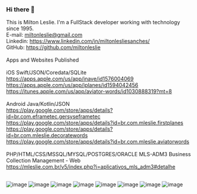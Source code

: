 ### Hi there 👋
This is Milton Leslie. I'm a FullStack developer working with technology since 1995.
 <br>
E-mail: miltonleslie@gmail.com <br>
Linkedin: https://www.linkedin.com/in/miltonlesliesanches/ <br>
GitHub: https://github.com/miltonleslie <br>
 <br>
Apps and Websites Published <br>
 <br>
iOS Swift/JSON/Coredata/SQLite <br>
https://apps.apple.com/us/app/inave/id1576004069 <br>
https://apps.apple.com/us/app/iplanes/id1594042456 <br>
https://itunes.apple.com/us/app/aviator-words/id1030888319?mt=8 <br>
 <br>
Android Java/Kotlin/JSON <br>
https://play.google.com/store/apps/details?id=br.com.eframetec.gersyseframetec <br>
https://play.google.com/store/apps/details?id=br.com.mleslie.firstplanes <br>
https://play.google.com/store/apps/details?id=br.com.mleslie.decoratewords <br>
https://play.google.com/store/apps/details?id=br.com.mleslie.aviatorwords <br>
 <br>
PHP/HTML/CSS/MSSQL/MYSQL/POSTGRES/ORACLE
MLS-ADM3 Business Collection Management - Web <br>
https://mleslie.com.br/v5/index.php?i=aplicativos_mls_adm3#detalhe <br>
 <br>

![image](https://user-images.githubusercontent.com/16402048/142063757-1a495053-aa1c-4dc0-9f27-4159b10e1f73.png) ![image](https://user-images.githubusercontent.com/16402048/142065038-035c7704-bb24-4d0f-be01-948e76fa1837.png) ![image](https://camo.githubusercontent.com/cf1a0ef083a2372d7f66b4691d5d25bfd8c098f42871e8da90edb1f32ed187c4/68747470733a2f2f696d672e736869656c64732e696f2f62616467652f2d4a6176615363726970742d626c61636b3f7374796c653d666c61742d737175617265266c6f676f3d6a617661736372697074) ![image](https://camo.githubusercontent.com/0c3a16a22ae058cfe38a06dc9ea16404cf006409262f547c9ccfa3ec8b30f71e/68747470733a2f2f696d672e736869656c64732e696f2f62616467652f2d48544d4c352d4533344632363f7374796c653d666c61742d737175617265266c6f676f3d68746d6c35266c6f676f436f6c6f723d7768697465) ![image](https://camo.githubusercontent.com/2435c2a64789b8a71c701a1a593b4a6e6869789bfb0626e515dc2a6b6dffa6c5/68747470733a2f2f696d672e736869656c64732e696f2f62616467652f2d435353332d3135373242363f7374796c653d666c61742d737175617265266c6f676f3d63737333) ![image](https://camo.githubusercontent.com/e56d586bf373ad33a4e8c7101246d54d5edc0fb52b87d309b899ce4818bd6086/68747470733a2f2f696d672e736869656c64732e696f2f62616467652f2d426f6f7473747261702d3536334437433f7374796c653d666c61742d737175617265266c6f676f3d626f6f747374726170) ![image](https://user-images.githubusercontent.com/16402048/142059076-7b2a0b47-e1e6-4f6c-b3b3-3e0e08db4e25.png) ![image](https://camo.githubusercontent.com/639d2f4c43a01e8f0382589b9e2dae1d20161b6ec0bc9a40dcd99917f1b2286d/68747470733a2f2f696d672e736869656c64732e696f2f62616467652f2d5653436f64652d3030374143433f7374796c653d666c61742d737175617265266c6f676f3d76697375616c2d73747564696f2d636f6465266c6f676f436f6c6f723d7768697465) 

